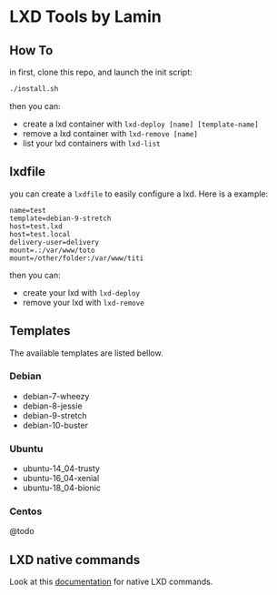 # LXD Tools by Lamin

## How To

in first, clone this repo, and launch the init script:

```bash
./install.sh
```

then you can:

  * create a lxd container with `lxd-deploy [name] [template-name]`
  * remove a lxd container with `lxd-remove [name]`
  * list your lxd containers with `lxd-list`

## lxdfile

you can create a `lxdfile` to easily configure a lxd. Here is a example:

```
name=test
template=debian-9-stretch
host=test.lxd
host=test.local
delivery-user=delivery
mount=.:/var/www/toto
mount=/other/folder:/var/www/titi
```

then you can:

  * create your lxd with `lxd-deploy`
  * remove your lxd with `lxd-remove`

## Templates

The available templates are listed bellow.

### Debian

* debian-7-wheezy
* debian-8-jessie
* debian-9-stretch
* debian-10-buster

### Ubuntu

* ubuntu-14_04-trusty
* ubuntu-16_04-xenial
* ubuntu-18_04-bionic

### Centos

@todo

## LXD native commands

Look at this [documentation](./LXD.md) for native LXD commands.
